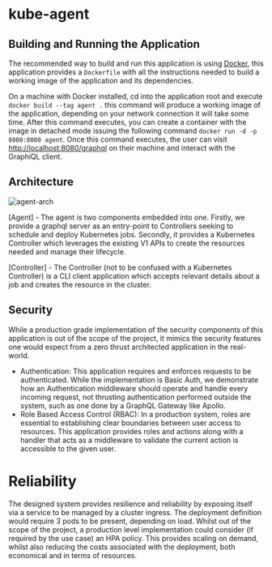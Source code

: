 # kube-agent

## Building and Running the Application
The recommended way to build and run this application is using [Docker](https://www.docker.com/), this application
provides a ``Dockerfile`` with all the instructions needed to build a working image of the application and its
dependencies.

On a machine with Docker installed, cd into the application root and execute ``docker build --tag agent .``
this command will produce a working image of the application, depending on your network connection it will
take some time. After this command executes, you can create a container with the image in detached mode
issuing the following command ``docker run -d -p 8080:8080 agent``. Once this command executes, the user can
visit [http://localhost:8080/graphql](http://localhost:8080/graphql) on their machine and interact with the GraphiQL
client.

## Architecture

![agent-arch](https://github.com/user-attachments/assets/588ee7ec-b7ca-443a-a5a4-a7b8b7eef228)


[Agent] - The agent is two components embedded into one. Firstly, we provide a graphql server as an entry-point
to Controllers seeking to schedule and deploy Kubernetes jobs. Secondly, it provides a Kubernetes Controller which
leverages the existing V1 APIs to create the resources needed and manage their lifecycle. 

[Controller] - The Controller (not to be confused with a Kubernetes Controller) is a CLI client application
which accepts relevant details about a job and creates the resource in the cluster.

## Security 
While a production grade implementation of the security components of this application is out of the scope of
the project, it mimics the security features one would expect from a zero thrust architected application in the real-world.

* Authentication: This application requires and enforces requests to be authenticated. While the implementation is Basic Auth,
we demonstrate how an Authentication middleware should operate and handle every incoming request, not thrusting authentication
performed outside the system, such as one done by a GraphQL Gateway like Apollo.
* Role Based Access Control (RBAC): In a production system, roles are essential to establishing clear boundaries between 
user access to resources. This application provides roles and actions along with a handler that acts as a middleware to
validate the current action is accessible to the given user.

# Reliability
The designed system provides resilience and reliability by exposing itself via a service to be managed by a cluster ingress.
The deployment definition would require 3 pods to be present, depending on load. Whilst out of the scope of the project,
a production level implementation could consider (if required by the use case) an HPA policy. This provides
scaling on demand, whilst also reducing the costs associated with the deployment, both economical and in terms of resources.

